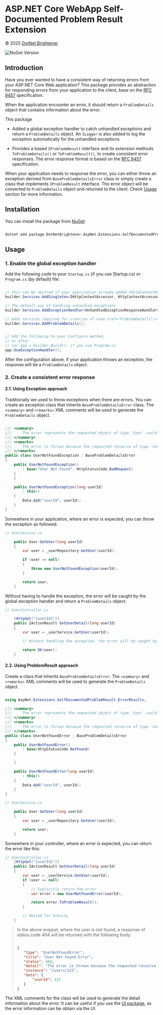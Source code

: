 # ASP.NET Core WebApp Self-Documented Problem Result Extension


&copy; 2025 [DotNet Brightener](mailto:admin@dotnetbrightener.com)


![NuGet Version](https://img.shields.io/nuget/v/DotNetBrightener.AspNet.Extensions.SelfDocumentedProblemResult)

## Introduction

Have you ever wanted to have a consistent way of returning errors from your ASP.NET Core Web application? This package provides an abstraction for responding errors from your application to the client, base on the [RFC 9457](https://tools.ietf.org/html/rfc9457) specification. 

When the application encounter an error, it should return a `ProblemDetails` object that contains information about the error. 

This package

- Added a global exception handler to catch unhandled exceptions and return a `ProblemDetails` object. An `ILogger` is also added to log the exception automatically for the unhandled exceptions.

- Provides a based `IProblembResult` interface and its extension methods `ToProblemDetails()` or `ToProblemResult()`, to create consistent error responses. The error response format is based on the [RFC 9457](https://tools.ietf.org/html/rfc9457) specification. 

When your application needs to response the error, you can either throw an exception derived from `BaseProblemDetailsError` class or simply create a class that implements `IProblemResult` interface. The error object will be converted to `ProblemDetails` object and returned to the client. Check [Usage](#usage) section for more information.

## Installation

You can install the package from [NuGet](https://www.nuget.org/packages/DotNetBrightener.AspNet.Extensions.SelfDocumentedProblemResult):

```bash

dotnet add package DotNetBrightener.AspNet.Extensions.SelfDocumentedProblemResult

```

## Usage

### 1. Enable the global exception handler
Add the following code to your `Startup.cs` (if you use Startup.cs) or `Program.cs` (by default) file:

```csharp

// this can be omitted if your application already added IHttpContextAccessor
builder.Services.AddSingleton<IHttpContextAccessor, HttpContextAccessor>();

// The default way of handling unhandled exceptions
builder.Services.AddExceptionHandler<UnhandledExceptionResponseHandler>();

// Adds services required for creation of <see cref="ProblemDetails"/> for failed requests.
builder.Services.AddProblemDetails();


// Add the following to your Configure method, 
// or after 
// var app = builder.Build(); if you use Program.cs
app.UseExceptionHandler();

```

After the configuration above, if your application throws an exception, the response will be a `ProblemDetails` object.

### 2. Create a consistent error response

#### 2.1. Using Exception approach

Traditionally we used to throw exceptions when there are errors. You can create an exception class that inherits `BaseProblemDetailsError` class. The `<summary>` and `<remarks>` XML comments will be used to generate the `ProblemDetails` object. 

```csharp

/// <summary>
///     The error represents the requested object of type `User` could not be found
/// </summary>
/// <remarks>
///     The error is thrown because the requested resource of type `User` could not be found
/// </remarks>
public class UserNotFoundException : BaseProblemDetailsError
{
    public UserNotFoundException()
        : base("User Not Found", HttpStatusCode.BadRequest)
    {
    }

    public UserNotFoundException(long userId)
        : this()
    {
        Data.Add("userId", userId);
    }
}

```

Somewhere in your application, where an error is expected, you can throw the exception as followed:

```csharp
// UserService.cs

    public User GetUser(long userId)
    {
        var user = _userRepository.GetUser(userId);

        if (user == null)
        {
            throw new UserNotFoundException(userId);
        }

        return user;
    }

```

Without having to handle the exception, the error will be caught by the global exception handler and return a `ProblemDetails` object.

```csharp
// UserController.cs

    [HttpGet("{userId}")]
    public IActionResult GetUserDetail(long userId)
    {
        var user = _userService.GetUser(userId);

        // Without handling the exception, the error will be caught by the global exception handler

        return Ok(user);
    }

```


#### 2.2. Using ProblemResult approach



Create a class that inherits `BaseProblemDetailsError`. The `<summary>` and `<remarks>` XML comments will be used to generate the `ProblemDetails` object. 

```csharp

using AspNet.Extensions.SelfDocumentedProblemResult.ErrorResults;

/// <summary>
///     The error represents the requested object of type `User` could not be found
/// </summary>
/// <remarks>
///     The error is thrown because the requested resource of type `User` could not be found
/// </remarks>
public class UserNotFoundError : BaseProblemDetailsError
{
    public UserNotFoundError()
        : base(HttpStatusCode.NotFound)
    {

    }

    public UserNotFoundError(long userId)
        : this()
    {
        Data.Add("userId", userId);
    }
}

```

```csharp
// UserService.cs

    public User GetUser(long userId)
    {
        var user = _userRepository.GetUser(userId);

        return user;
    }

```

Somewhere in your controller, where an error is expected, you can return the error like this:



```csharp
// UserController.cs
    [HttpGet("{userId}")]
    public IActionResult GetUserDetail(long userId)
    {
        var user = _userService.GetUser(userId);
        if (user == null)
        {
            // Explicitly return the error
            var error = new UserNotFoundError(userId);

            return error.ToProblemResult();
        }

        // Omited for brevity
    }

```

> In the above snippet, where the user is not found, a response of status code 404 will be returned with the following body:
>
>```json
>
>{
>    "type": "UserNotFoundError",
>    "title": "User Not Found Error",
>    "status": 404,
>    "detail": "The error is thrown because the requested resource of type `User` could not be found",
>    "instance": "/users/123",
>    "data": {
>        "userId": 123
>    }
>}
>
>```

The XML comments for the class will be used to generate the detail information about the error. It can be useful if you use the [UI package](https://www.nuget.org/packages/DotNetBrightener.AspNet.Extensions.SelfDocumentedProblemResult.UI), as the error information can be obtain via the UI. 
